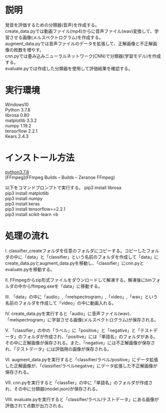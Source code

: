 # 説明
発音を評価するための分類器(音声)を作成する。<br>
create_data.pyでは動画ファイル(mp4)からに音声ファイル(wav)変換して、学習させる画像(メルスペクトログラム)を作成する。<br>
augment_data.pyでは音声ファイルのデータを拡張して、正解画像と不正解画像の枚数を増やす。<br>
cnn.pyでは畳み込みニューラルネットワーク(CNN)で分類器(学習モデル)を作成する。<br>
evaluate.pyでは作成した分類器を使用して評価結果を確認する。<br>

# 実行環境
Windows10 <br>
Python 3.7.8 <br>
librosa 0.80 <br>
matplotlib 3.3.2 <br>
numpy 1.19.2 <br>
tensorflow 2.2.1 <br>
Kears 2.4.3 <br>

# インストール方法
[python3.7.8](https://www.python.org/downloads/release/python-378/)<br>
[FFmpeg](FFmpeg Builds – Builds – Zeranoe FFmpeg)

以下をコマンドプロンプトで実行する。
pip3 install librosa <br>
pip3 install matplotlib <br>
pip3 install numpy <br>
pip3 install keras <br>
pip3 install tensorflow==2.2.1 <br>
pip3 install scikit-learn <b

# 処理の流れ
Ⅰ. classifier_createフォルダを任意のフォルダにコピーする。コピーしたフォルダの中に「data」と「classifier」という名前のフォルダを作成して「data」にcreate_data.pyとaugment_data.pyを移動し、「classifier」にcnn.pyとevaluate.pyを移動する。<br>

Ⅱ. FFmpegからzip形式ファイルをダウンロードして解凍する。解凍後にbinフォルダの中からffmpeg.exeを「data」に移動する。<br>

Ⅲ. 「data」の中に「audio」,「melspectrogram」,「video」,「wav」という名前のフォルダを作成して「video」の中に動画入れる。<br>

Ⅳ. create_data.pyを実行すると「audio」に音声ファイル(wav)、「melspectrogram」に学習させる画像(メルスペクトログラム)が保存される。<br>

Ⅴ. 「classifier」の中の「ラベル」に「positive」と「negative」と「テストデータ」のフォルダが作成され、「positive」には「単語名」のフォルダがある。その中に正解画像が保存される。また、「negative」には不正解画像が保存され、「テストデータ」には評価用の画像が保存される。<br>

Ⅵ. augment_data.pyを実行すると「classifier/ラベル/positive」にデータ拡張した正解画像が、「classifier/ラベルnegative」にデータ拡張した不正解画像が保存される。<br>

Ⅶ. cnn.pyを実行すると「classfier」の中に「単語名」のフォルダが作成され、その中に分類器(model.json)が保存される。<br>

Ⅷ. evaluate.pyを実行すると「classifier/ラベル/テストデータ」にある画像が評価されて点数が出力される。<br>
